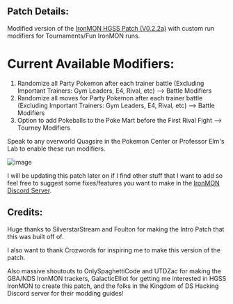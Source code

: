 ## Patch Details:
Modified version of the [IronMON HGSS Patch (V0.2.2a)](https://github.com/PyroMikeGit/IronMONHGSS) with custom run modifiers for Tournaments/Fun IronMON runs.

# Current Available Modifiers:
1. Randomize all Party Pokemon after each trainer battle (Excluding Important Trainers: Gym Leaders, E4, Rival, etc) --> Battle Modifiers
2. Randomize all moves for Party Pokemon after each trainer battle (Excluding Important Trainers: Gym Leaders, E4, Rival, etc) --> Battle Modifiers
3. Option to add Pokeballs to the Poke Mart before the First Rival Fight --> Tourney Modifiers

Speak to any overworld Quagsire in the Pokemon Center or Professor Elm's Lab to enable these run modifiers.

![image](https://github.com/PyroMikeGit/HGSSModifiers/assets/109924208/a1f91551-4b30-4f41-b06e-6c490a581105)

I will be updating this patch later on if I find other stuff that I want to add so feel free to suggest some fixes/features you want to make in the [IronMON Discord Server](https://discord.gg/Z5aruYafq4).

## Credits:

Huge thanks to SilverstarStream and Foulton for making the Intro Patch that this was built off of.

I also want to thank Crozwords for inspiring me to make this version of the patch.

Also massive shoutouts to OnlySpaghettiCode and UTDZac for making the GBA/NDS IronMON trackers, GalacticElliot for getting me interested in HGSS IronMON to create this patch, and the folks in the Kingdom of DS Hacking Discord server for their modding guides!


